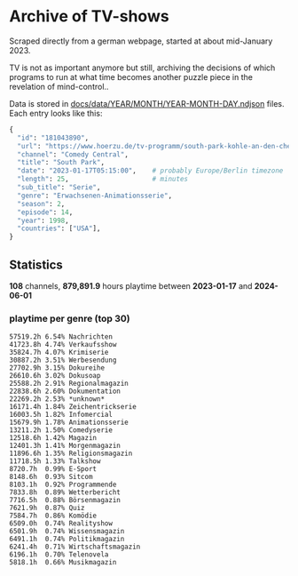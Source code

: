 # Archive of TV-shows

Scraped directly from a german webpage, started at about mid-January 2023.

TV is not as important anymore but still, archiving the decisions of which programs to run at what time
becomes another puzzle piece in the revelation of mind-control.. 

Data is stored in [docs/data/YEAR/MONTH/YEAR-MONTH-DAY.ndjson](docs/data/) files. 
Each entry looks like this:

```python
{
  "id": "181043890", 
  "url": "https://www.hoerzu.de/tv-programm/south-park-kohle-an-den-chefkoch/bid_181043890/", 
  "channel": "Comedy Central", 
  "title": "South Park", 
  "date": "2023-01-17T05:15:00",    # probably Europe/Berlin timezone 
  "length": 25,                     # minutes 
  "sub_title": "Serie", 
  "genre": "Erwachsenen-Animationsserie", 
  "season": 2, 
  "episode": 14, 
  "year": 1998, 
  "countries": ["USA"],
}
```

## Statistics

**108** channels, **879,891.9** hours playtime between **2023-01-17** and **2024-06-01**


### playtime per genre (top 30)

    57519.2h 6.54% Nachrichten
    41723.8h 4.74% Verkaufsshow
    35824.7h 4.07% Krimiserie
    30887.2h 3.51% Werbesendung
    27702.9h 3.15% Dokureihe
    26610.6h 3.02% Dokusoap
    25588.2h 2.91% Regionalmagazin
    22838.6h 2.60% Dokumentation
    22269.2h 2.53% *unknown*
    16171.4h 1.84% Zeichentrickserie
    16003.5h 1.82% Infomercial
    15679.9h 1.78% Animationsserie
    13211.2h 1.50% Comedyserie
    12518.6h 1.42% Magazin
    12401.3h 1.41% Morgenmagazin
    11896.6h 1.35% Religionsmagazin
    11718.5h 1.33% Talkshow
    8720.7h  0.99% E-Sport
    8148.6h  0.93% Sitcom
    8103.1h  0.92% Programmende
    7833.8h  0.89% Wetterbericht
    7716.5h  0.88% Börsenmagazin
    7621.9h  0.87% Quiz
    7584.7h  0.86% Komödie
    6509.0h  0.74% Realityshow
    6501.9h  0.74% Wissensmagazin
    6491.1h  0.74% Politikmagazin
    6241.4h  0.71% Wirtschaftsmagazin
    6196.1h  0.70% Telenovela
    5818.1h  0.66% Musikmagazin
